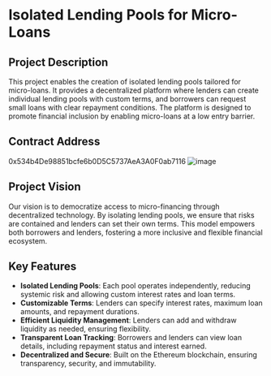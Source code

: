 # Isolated Lending Pools for Micro-Loans

## Project Description
This project enables the creation of isolated lending pools tailored for micro-loans. It provides a decentralized platform where lenders can create individual lending pools with custom terms, and borrowers can request small loans with clear repayment conditions. The platform is designed to promote financial inclusion by enabling micro-loans at a low entry barrier.

## Contract Address
0x534b4De98851bcfe6b0D5C5737AeA3A0F0ab7116
![image](https://github.com/user-attachments/assets/c8fe3391-51f6-4407-b784-dff0561b9cc9)


## Project Vision
Our vision is to democratize access to micro-financing through decentralized technology. By isolating lending pools, we ensure that risks are contained and lenders can set their own terms. This model empowers both borrowers and lenders, fostering a more inclusive and flexible financial ecosystem.

## Key Features

- **Isolated Lending Pools**: Each pool operates independently, reducing systemic risk and allowing custom interest rates and loan terms.
- **Customizable Terms**: Lenders can specify interest rates, maximum loan amounts, and repayment durations.
- **Efficient Liquidity Management**: Lenders can add and withdraw liquidity as needed, ensuring flexibility.
- **Transparent Loan Tracking**: Borrowers and lenders can view loan details, including repayment status and interest earned.
- **Decentralized and Secure**: Built on the Ethereum blockchain, ensuring transparency, security, and immutability.


